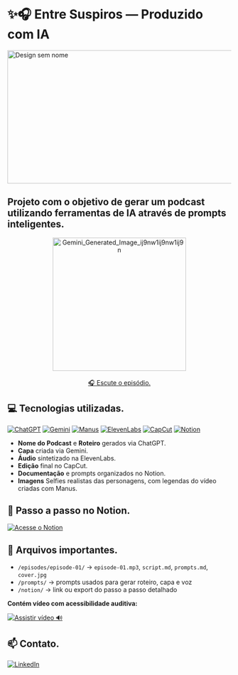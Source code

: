 # ✨🎧 Entre Suspiros — Produzido com IA
<img width="1920" height="300" alt="Design sem nome" src="https://github.com/Milena-soat/podcast_IA_Entre-Suspiross/blob/main/Projeto%20podcast/Imagens%20e%20capa/image.png?raw=true" />


## Projeto com o objetivo de gerar um podcast utilizando ferramentas de IA através de prompts inteligentes.

<div align="center">
  <img width="300" height="300" alt="Gemini_Generated_Image_ij9nw1ij9nw1ij9n" src="https://raw.githubusercontent.com/Milena-soat/podcast_IA_Entre-Suspiross/main/Projeto%20podcast/Imagens%20e%20capa/Gemini_Generated_Image_ij9nw1ij9nw1ij9n.png" />
  <br><br>
  <a href="https://soundcloud.com/milena-coleto/suspiros-literarios-the-deal-do-campus-para-a-tela?si=7efcbe702d03432e97d49f498d5e8f55&utm_source=clipboard&utm_medium=text&utm_campaign=social_sharing">
    🎧 Escute o episódio.
  </a>
</div>

## 💻 Tecnologias utilizadas.
[![ChatGPT](https://img.shields.io/badge/ChatGPT-IA-green?style=for-the-badge&logo=openai&logoColor=white)](https://chat.openai.com)
[![Gemini](https://img.shields.io/badge/Gemini-IA-blue?style=for-the-badge&logo=google&logoColor=white)](https://gemini.google.com/app/36aa0082912c97ec?_gl=1*4xebaw*_ga*MTI0NTIxNTA1OC4xNzQ4MDI3NjE2*_ga_WC57KJ50ZZ*czE3NDgwMjc2MTUkbzEkZzEkdDE3NDgwMjc4MzkkajAkbDAkaDA)
[![Manus](https://img.shields.io/badge/Manus-IA-purple?style=for-the-badge&logo=manus&logoColor=white)](https://manus.im/app/2ulrbH2rt2mBUdTE1MuuVW)
[![ElevenLabs](https://img.shields.io/badge/ElevenLabs-TTS-red?style=for-the-badge&logo=elevenlabs&logoColor=white)](https://elevenlabs.io)
[![CapCut](https://img.shields.io/badge/CapCut-Editor-pink?style=for-the-badge&logo=capcut&logoColor=white)](https://www.capcut.com)
[![Notion](https://img.shields.io/badge/Notion-Notes-black?style=for-the-badge&logo=notion&logoColor=white)](https://www.notion.so)

- **Nome do Podcast** e **Roteiro** gerados via ChatGPT.
- **Capa** criada via Gemini.
- **Áudio** sintetizado na ElevenLabs.
- **Edição** final no CapCut.
- **Documentação** e prompts organizados no Notion.
- **Imagens** Selfies realistas das personagens, com legendas do vídeo criadas com Manus.
## 📝 Passo a passo no Notion.
[![Acesse o Notion](https://img.shields.io/badge/Notion-Podcast-000000?style=for-the-badge&logo=notion&logoColor=white)](https://terrific-clover-fc9.notion.site/Podcast-IA-Entre-Suspiros-27fa29b2745e80ddb5bacd38b463956b?source=copy_link)

## 🧾 Arquivos importantes.
- `/episodes/episode-01/` → `episode-01.mp3`, `script.md`, `prompts.md`, `cover.jpg`
- `/prompts/` → prompts usados para gerar roteiro, capa e voz
- `/notion/` → link ou export do passo a passo detalhado
  
**Contém vídeo com acessibilidade auditiva:**

[![Assistir vídeo 🔊](https://img.shields.io/badge/Assistir-Vídeo-FFB6C1?style=for-the-badge&logo=play&logoColor=white)](https://drive.google.com/file/d/1tgGQZpLjoYOP4gTm-f_5vihhjACuZee9/view?usp=sharing)

## 📫 Contato.
[![LinkedIn](https://img.shields.io/badge/LinkedIn-Perfil-blue?style=for-the-badge&logo=linkedin&logoColor=white)](https://www.linkedin.com/in/milena-soares-037185243)

